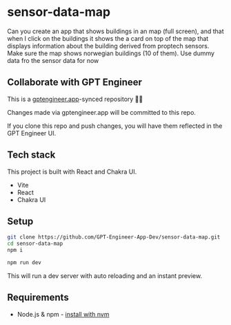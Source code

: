 # sensor-data-map

Can you create an app that shows buildings in an map (full screen), and that when I click on the buildings it shows the a card on top of the map that displays information about the building derived from proptech sensors. Make sure the map shows norwegian buildings (10 of them). Use dummy data fro the sensor data for now


## Collaborate with GPT Engineer

This is a [gptengineer.app](https://gptengineer.app)-synced repository 🌟🤖

Changes made via gptengineer.app will be committed to this repo.

If you clone this repo and push changes, you will have them reflected in the GPT Engineer UI.

## Tech stack

This project is built with React and Chakra UI.

- Vite
- React
- Chakra UI

## Setup

```sh
git clone https://github.com/GPT-Engineer-App-Dev/sensor-data-map.git
cd sensor-data-map
npm i
```

```sh
npm run dev
```

This will run a dev server with auto reloading and an instant preview.

## Requirements

- Node.js & npm - [install with nvm](https://github.com/nvm-sh/nvm#installing-and-updating)
